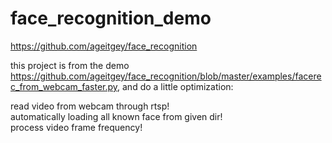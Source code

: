 # face_recognition_demo

https://github.com/ageitgey/face_recognition  

this project is from the demo https://github.com/ageitgey/face_recognition/blob/master/examples/facerec_from_webcam_faster.py, and do a little optimization:  

read video from webcam through rtsp!    
automatically loading all known face from given dir!  
process video frame frequency!  

